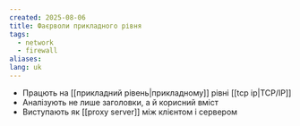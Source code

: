 ```yaml
---
created: 2025-08-06
title: Фаєрволи прикладного рівня
tags:
  - network
  - firewall
aliases: 
lang: uk
---
```


- Працють на [[прикладний рівень|прикладному]] рівні [[tcp ip|TCP/IP]]
- Аналізують не лише заголовки, а й корисний вміст
- Виступають як [[proxy server]] між клієнтом і сервером
